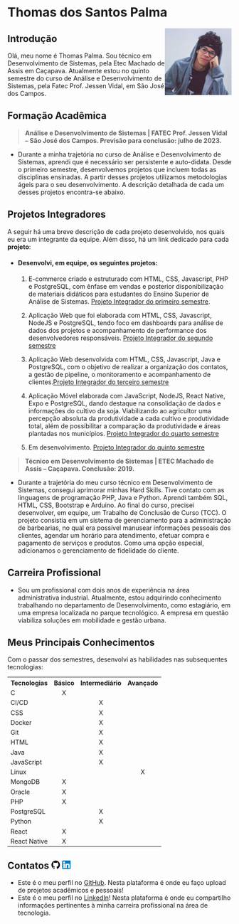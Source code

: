 # Thomas dos Santos Palma

<img src="./docs/profile-picture.jpg" align="right" width="150" height="150">

## **Introdução**

Olá, meu nome é Thomas Palma. Sou técnico em Desenvolvimento de Sistemas, pela Etec Machado de Assis em Caçapava. Atualmente estou no quinto semestre do curso de Análise e Desenvolvimento de Sistemas, pela Fatec Prof. Jessen Vidal, em São José dos Campos.

## **Formação Acadêmica**

> **Análise e Desenvolvimento de Sistemas | FATEC Prof. Jessen Vidal – São José dos Campos. Previsão para conclusão: julho de 2023.**

- Durante a minha trajetória no curso de Análise e Desenvolvimento de Sistemas, aprendi que é necessário ser persistente e auto-didata. Desde o primeiro semestre, desenvolvemos projetos que incluem todas as disciplinas ensinadas. A partir desses projetos utilizamos metodologias ágeis para o seu desenvolvimento. A descrição detalhada de cada um desses projetos encontra-se abaixo.

## **Projetos Integradores**
A seguir há uma breve descrição de cada projeto desenvolvido, nos quais eu era um integrante da equipe. Além disso, há um link dedicado para cada **projeto**:

 - <h4><b>Desenvolvi, em equipe, os seguintes projetos:</h4></b>

   1. E-commerce criado e estruturado com HTML, CSS, Javascript, PHP e PostgreSQL, com ênfase em vendas e posterior disponibilização de materiais didáticos para estudantes do Ensino Superior de Análise de Sistemas. [Projeto Integrador do primeiro semestre](https://github.com/ThomasPalma1/portfolio-tg/tree/main/APIs/FatecAPI-01).


   2. Aplicação Web que foi elaborada com HTML, CSS, Javascript, NodeJS e PostgreSQL, tendo foco em dashboards para análise de dados dos projetos e acompanhamento de performance dos desenvolvedores responsáveis. [Projeto Integrador do segundo semestre](https://github.com/ThomasPalma1/portfolio-tg/tree/main/APIs/FatecAPI-02)


   3. Aplicação Web desenvolvida com HTML, CSS, Javascript, Java e PostgreSQL, com o objetivo de realizar a organização dos contatos, a gestão de pipeline, o monitoramento e acompanhamento de clientes.[Projeto Integrador do terceiro semestre](https://github.com/ThomasPalma1/portfolio-tg/tree/main/APIs/FatecAPI-03)


   4. Aplicação Móvel elaborada com JavaScript, NodeJS, React Native, Expo e PostgreSQL, dando destaque na consolidação de dados e informações do cultivo da soja. Viabilizando ao agricultor uma percepção absoluta da produtividade a cada cultivo e produtividade total, além de possibilitar a comparação da produtividade e áreas plantadas nos municípios. [Projeto Integrador do quarto semestre](https://github.com/ThomasPalma1/portfolio-tg/tree/main/APIs/FatecAPI-04)


   5. Em desenvolvimento. [Projeto Integrador do quinto semestre](https://github.com/ThomasPalma1/portfolio-tg/tree/main/APIs/FatecAPI-05)


 > **Técnico em Desenvolvimento de Sistemas | ETEC Machado de Assis – Caçapava. Conclusão: 2019.**

 - Durante a trajetória do meu curso técnico em Desenvolvimento de Sistemas, consegui aprimorar minhas Hard Skills. Tive contato com as linguagens de programação PHP, Java e Python. Aprendi também SQL, HTML, CSS, Bootstrap e Arduino. Ao final do curso, precisei desenvolver, em equipe, um Trabalho de Conclusão de Curso (TCC). O projeto consistia em um sistema de gerenciamento para a administração de barbearias, no qual era possível manusear informações pessoais dos clientes, agendar um horário para atendimento, efetuar compra e pagamento de serviços e produtos. Como uma opção especial, adicionamos o gerenciamento de fidelidade do cliente.

 ## **Carreira Profissional**
 - Sou um profissional com dois anos de experiência na área administrativa industrial. Atualmente, estou adquirindo conhecimento trabalhando no departamento de Desenvolvimento, como estagiário, em uma empresa localizada no parque tecnológico. A empresa em questão viabiliza soluções em mobilidade e gestão urbana.

## **Meus Principais Conhecimentos**
Com o passar dos semestres, desenvolvi as habilidades nas subsequentes tecnologias: 
<table>
    <tr>
        <th>Tecnologias</th>
        <th>Básico</th>
        <th>Intermediário</th>
        <th>Avançado</th>
    </tr>
    <tr>
        <td>C</td>
        <td align="center">X</td>
        <td></td>
        <td></td>
    </tr>
    <tr>
        <td>CI/CD</td>
        <td></td>
        <td align="center">X</td>
        <td></td>
    </tr>
    <tr>
        <td>CSS</td>
        <td></td>
        <td align="center">X</td>
        <td></td>
    </tr>
    <tr>
        <td>Docker</td>
        <td></td>
        <td align="center">X</td>
        <td></td>
    </tr>
    <tr>
        <td>Git</td>
        <td></td>
        <td align="center">X</td>
        <td></td>
    </tr>
    <tr>
        <td>HTML</td>
        <td></td>
        <td align="center">X</td>
        <td></td>
    </tr>
    <tr>
        <td>Java</td>
        <td></td>
        <td align="center">X</td>
        <td></td>
    </tr>
    <tr>
        <td>JavaScript</td>
        <td></td>
        <td align="center">X</td>
        <td></td>
    </tr>
    <tr>
        <td>Linux</td>
        <td></td>
        <td></td>
        <td align="center">X</td>
    </tr>
    <tr>
        <td>MongoDB</td>
        <td align="center">X</td>
        <td></td>
        <td></td>
    </tr>
    <tr>
        <td>Oracle</td>
        <td align="center">X</td>
        <td></td>
        <td></td>
    </tr>
    <tr>
        <td>PHP</td>
        <td align="center">X</td>
        <td></td>
        <td></td>
    </tr>
    <tr>
        <td>PostgreSQL</td>
        <td></td>
        <td align="center">X</td>
        <td></td>
    </tr>
    <tr>
        <td>Python</td>
        <td></td>
        <td align="center">X</td>
        <td></td>
    </tr>
    <tr>
        <td>React</td>
        <td align="center">X</td>
        <td></td>
        <td></td>
    </tr>
    <tr>
        <td>React Native</td>
        <td align="center">X</td>
        <td></td>
        <td></td>
    </tr>
</table>
  

## **Contatos** <img src="./docs/github-icon.png"  width="19" height="19"> <img src="./docs/linkedin-icon.png"  width="19" height="19">
* Este é o meu perfil no [GitHub](https://github.com/ThomasPalma1). Nesta plataforma é onde eu faço upload de projetos acadêmicos e pessoais!
* Este é o meu perfil no [LinkedIn](https://www.linkedin.com/in/thomas-palma-0764b81b3/)! Nesta plataforma é onde eu compartilho informações pertinentes à minha carreira profissional na área de tecnologia.
